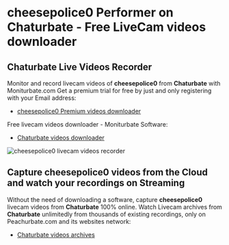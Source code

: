 # cheesepolice0 Performer on Chaturbate - Free LiveCam videos downloader

## Chaturbate Live Videos Recorder

Monitor and record livecam videos of **cheesepolice0** from **Chaturbate** with Moniturbate.com
Get a premium trial for free by just and only registering with your Email address:
* [cheesepolice0 Premium videos downloader](https://moniturbate.com/request-demo-licence-key.html)

Free livecam videos downloader - Moniturbate Software:
* [Chaturbate videos downloader](https://moniturbate.com/moniturbate-download-software.html)

![cheesepolice0 livecam videos recorder](https://peachurnet.com/templates/moniturbate-software.png)


## Capture cheesepolice0 videos from the Cloud and watch your recordings on Streaming

Without the need of downloading a software, capture **cheesepolice0** livecam videos from **Chaturbate** 100% online.
Watch Livecam archives from **Chaturbate** unlimitedly from thousands of existing recordings, only on Peachurbate.com and its websites network:
* [Chaturbate videos archives](https://peachurnet.com/)